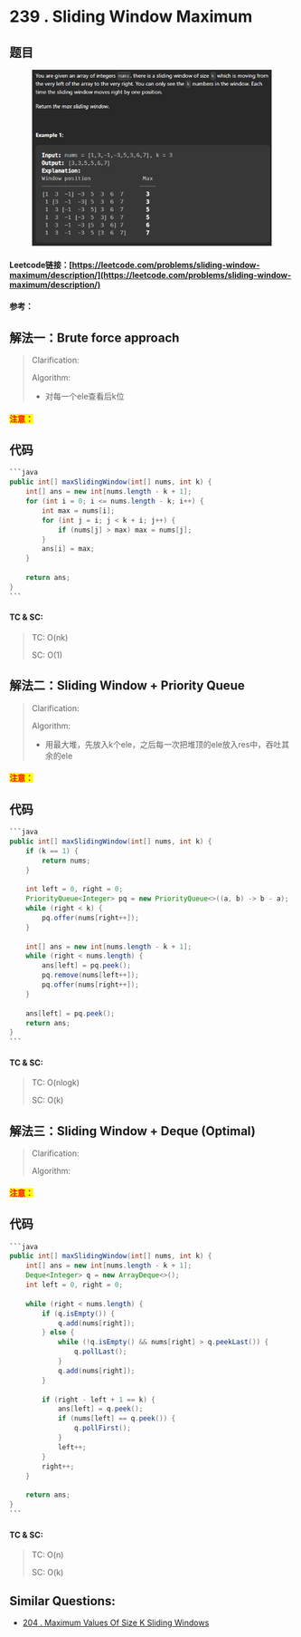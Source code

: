 # 239 . Sliding Window Maximum

## 题目

<figure><img src="../../.gitbook/assets/image (3) (1).png" alt=""><figcaption></figcaption></figure>

#### Leetcode链接：[https://leetcode.com/problems/sliding-window-maximum/description/](https://leetcode.com/problems/sliding-window-maximum/description/)

#### 参考：

## 解法一：Brute force approach

> Clarification:&#x20;
>
> Algorithm:&#x20;
>
> * 对每一个ele查看后k位

#### <mark style="color:red;">注意：</mark>

## 代码

````java
```java
public int[] maxSlidingWindow(int[] nums, int k) {
    int[] ans = new int[nums.length - k + 1];
    for (int i = 0; i <= nums.length - k; i++) {
        int max = nums[i];
        for (int j = i; j < k + i; j++) {
            if (nums[j] > max) max = nums[j];
        }
        ans[i] = max;
    }

    return ans;
}
```
````

#### TC & SC:&#x20;

> TC: O(nk)
>
> SC: O(1)

## 解法二：Sliding Window + Priority Queue

> Clarification:&#x20;
>
> Algorithm:&#x20;
>
> * 用最大堆，先放入k个ele，之后每一次把堆顶的ele放入res中，吞吐其余的ele

#### <mark style="color:red;">注意：</mark>

## 代码

````java
```java
public int[] maxSlidingWindow(int[] nums, int k) {
    if (k == 1) {
        return nums;
    }

    int left = 0, right = 0;
    PriorityQueue<Integer> pq = new PriorityQueue<>((a, b) -> b - a);
    while (right < k) {
        pq.offer(nums[right++]);
    }

    int[] ans = new int[nums.length - k + 1];
    while (right < nums.length) {
        ans[left] = pq.peek();
        pq.remove(nums[left++]);
        pq.offer(nums[right++]);
    }

    ans[left] = pq.peek();
    return ans;
}
```
````

#### TC & SC:&#x20;

> TC: O(nlogk)
>
> SC: O(k)

## 解法三：Sliding Window + Deque (Optimal)

> Clarification:&#x20;
>
> Algorithm:&#x20;

#### <mark style="color:red;">注意：</mark>

## 代码

````java
```java
public int[] maxSlidingWindow(int[] nums, int k) {
    int[] ans = new int[nums.length - k + 1];
    Deque<Integer> q = new ArrayDeque<>();
    int left = 0, right = 0;

    while (right < nums.length) {
        if (q.isEmpty()) {
            q.add(nums[right]);
        } else {
            while (!q.isEmpty() && nums[right] > q.peekLast()) {
                q.pollLast();
            }
            q.add(nums[right]);
        }

        if (right - left + 1 == k) {
            ans[left] = q.peek();
            if (nums[left] == q.peek()) {
                q.pollFirst();
            }
            left++;
        }
        right++;
    }

    return ans;
}
```
````

#### TC & SC:&#x20;

> TC: O(n)
>
> SC: O(k)

## **Similar Questions:**&#x20;

* [204 . Maximum Values Of Size K Sliding Windows](../../readme/arrays/204.-maximum-values-of-size-k-sliding-windows.md)
